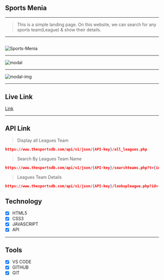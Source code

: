 ## Sports Menia

---

> This is a simple landing page. On this website, we can search for any sports team(League) & show their details.

---

##

<img src="https://i.ibb.co/Kh7GD0z/Sports-Menia.png" alt="Sports-Menia" border="0">

---

<img src="https://i.ibb.co/fYR8c17/modal.png" alt="modal" border="0">

---

<img src="https://i.ibb.co/6Xtjyvv/modal-img.png" alt="modal-img" border="0">

---

## Live Link

[Link](https://sports-menia.vercel.app/)

---

## API Link

> Display all Leagues Team

```json
https://www.thesportsdb.com/api/v1/json/{API-key}/all_leagues.php
```

> Search By Leagues Team Name

```json
https://www.thesportsdb.com/api/v1/json/{API-key}/searchteams.php?t={input-text}
```

> Leagues Team Details

```json
https://www.thesportsdb.com/api/v1/json/{API-key}/lookupleague.php?id={team-id}
```

## Technology

- [x] HTML5
- [x] CSS3
- [x] JAVASCRIPT
- [x] API

---

## Tools

- [x] VS CODE
- [x] GITHUB
- [x] GIT
